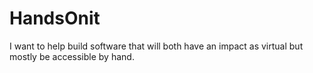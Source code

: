# HandsOnit
I want to help build software that will both have an impact as virtual but mostly be accessible by hand.
